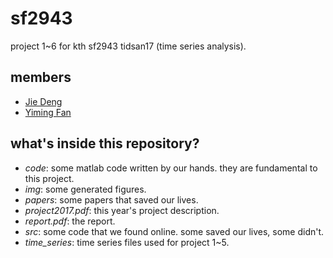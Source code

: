 # sf2943

project 1~6 for kth sf2943 tidsan17 (time series analysis).

members
---

- [Jie Deng](mailto:jied@kth.se)
- [Yiming Fan](mailto:yimingf@kth.se)

what's inside this repository?
---

- *code*: some matlab code written by our hands. they are fundamental to this project.
- *img*: some generated figures.
- *papers*: some papers that saved our lives.
- *project2017.pdf*: this year's project description.
- *report.pdf*: the report.
- *src*: some code that we found online. some saved our lives, some didn't.
- *time_series*: time series files used for project 1~5.

